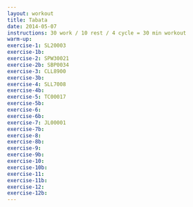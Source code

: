 ```yaml
---
layout: workout
title: Tabata
date: 2014-05-07
instructions: 30 work / 10 rest / 4 cycle = 30 min workout
warm-up: 
exercise-1: SL20003
exercise-1b: 
exercise-2: SPW30021
exercise-2b: SBP0034
exercise-3: CLL8900
exercise-3b: 
exercise-4: SLL7008
exercise-4b: 
exercise-5: TC00017
exercise-5b: 
exercise-6: 
exercise-6b: 
exercise-7: JL00001
exercise-7b: 
exercise-8: 
exercise-8b: 
exercise-9: 
exercise-9b: 
exercise-10: 
exercise-10b: 
exercise-11: 
exercise-11b: 
exercise-12: 
exercise-12b: 
---
```


